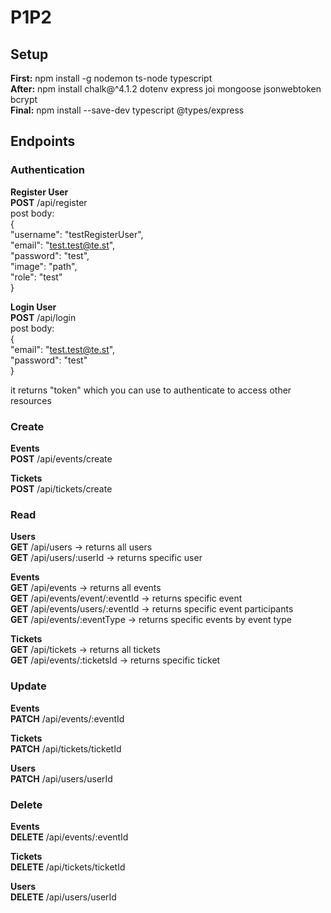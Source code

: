 # P1P2

## Setup

**First:** npm install -g nodemon ts-node typescript<br />
**After:** npm install chalk@^4.1.2 dotenv express joi mongoose jsonwebtoken bcrypt<br />
**Final:** npm install --save-dev typescript @types/express<br />

## Endpoints

### Authentication
**Register User**<br />
**POST** /api/register<br />
post body:<br />
{<br />
    "username": "testRegisterUser",<br />
    "email": "test.test@te.st",<br />
    "password": "test",<br />
    "image": "path",<br />
    "role": "test"<br />
}<br />

**Login User**<br />
**POST** /api/login<br />
post body:<br />
{<br />
  "email": "test.test@te.st",<br />
  "password": "test"<br />
}<br />

it returns "token" which you can use to authenticate to access other resources<br />

### Create
**Events**<br />
**POST** /api/events/create<br />

**Tickets**<br />
**POST** /api/tickets/create<br />

### Read
**Users**<br />
**GET** /api/users -> returns all users<br />
**GET** /api/users/:userId -> returns specific user<br />

**Events**<br />
**GET** /api/events -> returns all events<br />
**GET** /api/events/event/:eventId -> returns specific event<br />
**GET** /api/events/users/:eventId -> returns specific event participants<br />
**GET** /api/events/:eventType -> returns specific events by event type<br />

**Tickets**<br />
**GET** /api/tickets -> returns all tickets<br />
**GET** /api/events/:ticketsId -> returns specific ticket<br />

### Update<br />
**Events**<br />
**PATCH** /api/events/:eventId<br />

**Tickets**<br />
**PATCH** /api/tickets/ticketId<br />

**Users**<br />
**PATCH** /api/users/userId<br />

### Delete
**Events**<br />
**DELETE** /api/events/:eventId<br />

**Tickets**<br />
**DELETE** /api/tickets/ticketId<br />

**Users**<br />
**DELETE** /api/users/userId<br />
